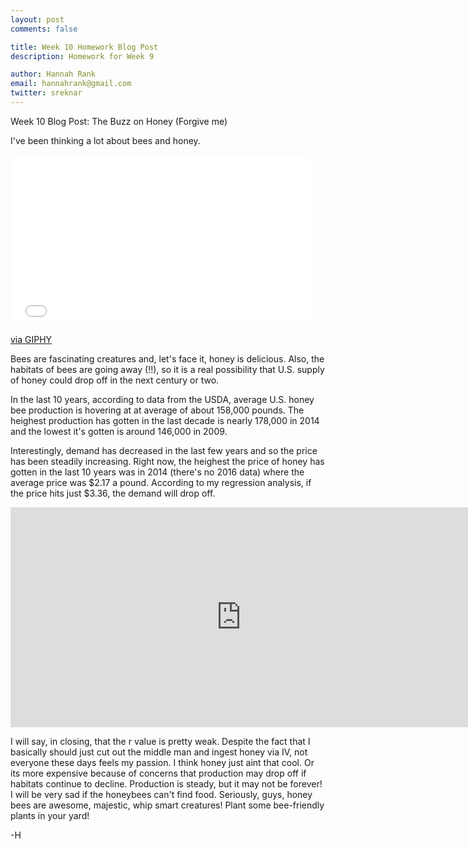 ```yaml
---
layout: post
comments: false

title: Week 10 Homework Blog Post
description: Homework for Week 9

author: Hannah Rank
email: hannahrank@gmail.com
twitter: sreknar
---
```


Week 10 Blog Post: The Buzz on Honey (Forgive me)

I've been thinking a lot about bees and honey. 

<iframe src="//giphy.com/embed/G8NrleNPqxpK0" width="480" height="273" frameBorder="0" class="giphy-embed" allowFullScreen></iframe><p><a href="http://giphy.com/gifs/gob-arrested-development-G8NrleNPqxpK0">via GIPHY</a></p>

Bees are fascinating creatures and, let's face it, honey is delicious. Also, the habitats of bees are going away (!!), so it is a real possibility that U.S. supply of honey could drop off in the next century or two. 

In the last 10 years, according to data from the USDA, average U.S. honey bee production is hovering at at average of about 158,000 pounds. The heighest production has gotten in the last decade is nearly 178,000 in 2014 and the lowest it's gotten is around 146,000 in 2009. 

Interestingly, demand has decreased in the last few years and so the price has been steadily increasing. Right now, the heighest the price of honey has gotten in the last 10 years was in 2014 (there's no 2016 data) where the average price was $2.17 a pound. According to my regression analysis, if the price hits just $3.36, the demand will drop off. 

<iframe width="738.4743935309973" height="351.965909090909" seamless frameborder="0" scrolling="no" src="https://docs.google.com/spreadsheets/d/14BrDGOSQeG44rGLMxfonyKi1HAu4qoZg-Qbhua9W0Zo/pubchart?oid=678570009&amp;format=interactive"></iframe>

I will say, in closing, that the r value is pretty weak. Despite the fact that I basically should just cut out the middle man and ingest honey via IV, not everyone these days feels my passion. I think honey just aint that cool. Or its more expensive because of concerns that production may drop off if habitats continue to decline. Production is steady, but it may not be forever! I will be very sad if the honeybees can't find food. Seriously, guys, honey bees are awesome, majestic, whip smart creatures! Plant some bee-friendly plants in your yard!

-H

